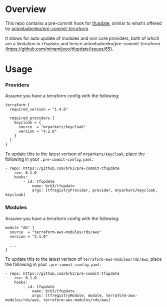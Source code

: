 # Overview

This repo contains a pre-commit hook for [tfupdate](https://github.com/minamijoyo/tfupdate), similar
to what's offered by [antonbabenko/pre-commit-terraform](https://github.com/antonbabenko/pre-commit-terraform).

It allows for auto update of modules and non core providers, both of which are a limitation in
`tfupdate` and hence antonbabenko/pre-commit-terraform
(https://github.com/minamijoyo/tfupdate/issues/65).

# Usage

### Providers

Assume you have a terraform config with the following:
```
terraform {
  required_version = "1.4.6"

  required_providers {
    keycloak = {
      source  = "mrparkers/keycloak"
      version = "4.2.0"
    }
  }
}
```

To update this to the latest verison of `mrparkers/keycloak`, place the
following in your `.pre-commit-config.yaml`:

```
- repo: https://github.com/brk3/pre-commit-tfupdate
	rev: 0.1.0
	hooks:
		- id: tfupdate
			name: brk3/tfupdate
			args: [tfregistryProvider, provider, mrparkers/keycloak, keycloak]
```

### Modules

Assume you have a terraform config with the following:
```
module "db" {
  source  = "terraform-aws-modules/rds/aws"
  version = "3.1.0"

  ...
}
```

To update this to the latest verison of `terraform-aws-modules/rds/aws`, place
the following in your `.pre-commit-config.yaml`:

```
- repo: https://github.com/brk3/pre-commit-tfupdate
	rev: 0.1.0
	hooks:
		- id: tfupdate
			name: brk3/tfupdate
			args: [tfregistryModule, module, terraform-aws-modules/rds/aws, terraform-aws-modules/rds/aws]
```
